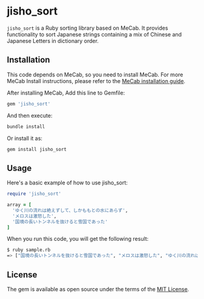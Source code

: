 # jisho_sort

`jisho_sort` is a Ruby sorting library based on MeCab.
It provides functionality to sort Japanese strings containing a mix of Chinese and Japanese Letters in dictionary order.

## Installation

This code depends on MeCab, so you need to install MeCab.
For more MeCab Install instructions, please refer to the [MeCab installation guide](https://taku910.github.io/mecab/#install).

After installing MeCab, Add this line to Gemfile:

```ruby
gem 'jisho_sort'
```

And then execute:

```sh
bundle install
```

Or install it as:

```sh
gem install jisho_sort
```

## Usage

Here's a basic example of how to use jisho_sort:

```ruby
require 'jisho_sort'

array = [
  'ゆく川の流れは絶えずして、しかももとの水にあらず',
  'メロスは激怒した',
  '国境の長いトンネルを抜けると雪国であった'
]
```

When you run this code, you will get the following result:

```sh
$ ruby sample.rb
=> ["国境の長いトンネルを抜けると雪国であった", "メロスは激怒した", "ゆく川の流れは絶えずして、しかももとの水にあらず"]
```


## License

The gem is available as open source under the terms of the [MIT License](https://opensource.org/licenses/MIT).
